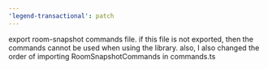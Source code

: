```yaml
---
'legend-transactional': patch
---
```


export room-snapshot commands file. if this file is not exported, then the commands cannot be used when using the library. also, I also changed the order of importing RoomSnapshotCommands in commands.ts
